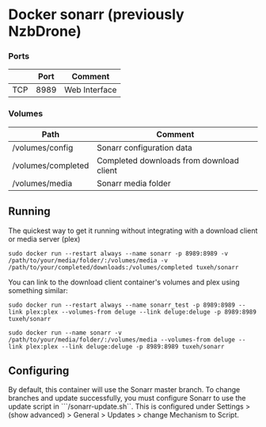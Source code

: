 # Docker sonarr (previously NzbDrone)

### Ports
|   |  Port  |  Comment |
|----------|-------------|------|
| TCP |  8989  | Web Interface |

### Volumes
| Path |  Comment  |
|----------|-------------|
| /volumes/config | Sonarr configuration data |
| /volumes/completed | Completed downloads from download client |
| /volumes/media | Sonarr media folder |

## Running

The quickest way to get it running without integrating with a download client or media server (plex)
```
sudo docker run --restart always --name sonarr -p 8989:8989 -v /path/to/your/media/folder/:/volumes/media -v /path/to/your/completed/downloads:/volumes/completed tuxeh/sonarr
```

You can link to the download client container's volumes and plex using something similar:
```
sudo docker run --restart always --name sonarr_test -p 8989:8989 --link plex:plex --volumes-from deluge --link deluge:deluge -p 8989:8989 tuxeh/sonarr

sudo docker run --name sonarr -v /path/to/your/media/folder/:/volumes/media --volumes-from deluge --link plex:plex --link deluge:deluge -p 8989:8989 tuxeh/sonarr
```

## Configuring

By default, this container will use the Sonarr master branch. To change branches and update successfully, you must configure Sonarr to use the update script in ```/sonarr-update.sh``. This is configured under Settings > (show advanced) > General > Updates > change Mechanism to Script.

